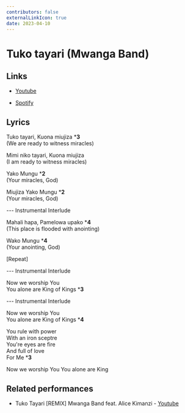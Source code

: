 ```yaml
---
contributors: false
externalLinkIcon: true
date: 2023-04-10
---
```

# Tuko tayari (Mwanga Band)

## Links

- [Youtube](https://youtu.be/eoIHxiyOZAk)

- [Spotify](https://open.spotify.com/track/4JpNZukH0FMF5hmga7DQba?si=ab648708a17a4eea)

## Lyrics

Tuko tayari, Kuona miujiza ***3**<br>
(We are ready to witness miracles)

Mimi niko tayari, Kuona miujiza<br>
(I am ready to witness miracles)

Yako Mungu ***2**<br>
(Your miracles, God)

Miujiza Yako Mungu ***2**<br>
(Your miracles, God)

--- Instrumental Interlude

Mahali hapa, Pamelowa upako ***4**<br>
(This place is flooded with anointing)

Wako Mungu ***4**<br>
(Your anointing, God)

[Repeat]

--- Instrumental Interlude

Now we worship You<br>
You alone are King of Kings ***3**

--- Instrumental Interlude

Now we worship You<br>
You alone are King of Kings ***4**

You rule with power<br>
With an iron sceptre<br>
You're eyes are fire<br>
And full of love<br>
For Me ***3**

Now we worship You
You alone are King

## Related performances

- Tuko Tayari [REMIX] Mwanga Band feat. Alice Kimanzi - [Youtube](https://youtu.be/-aHXCfpwuRg)
